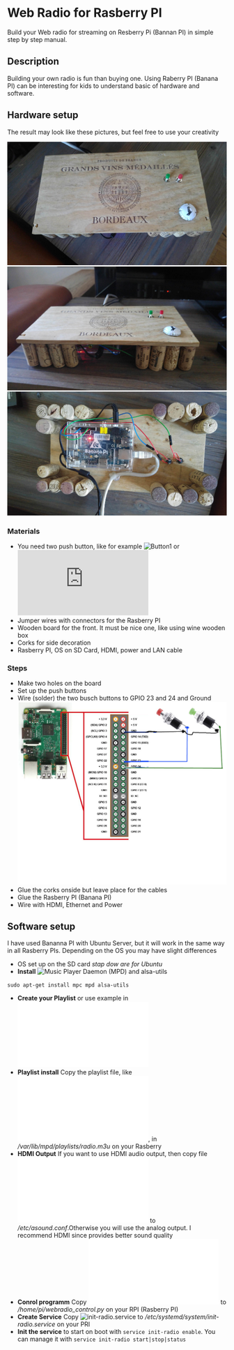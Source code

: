 # Web Radio for Rasberry PI

Build your Web radio for streaming on Resberry Pi (Bannan PI) in simple step by step manual. 
 
## Description

Building your own radio is fun than buying one. Using Raberry PI (Banana PI) can be interesting  for kids to understand basic of hardware and software. 

## Hardware setup

The result may look like these pictures, but feel free to use  your creativity

![Front](./sources/pics/front.jpg)
![Side](./sources/pics/side.jpg)
![Back](./sources/pics/back.jpg)


### Materials
- You need two push button, like for example ![Button1](https://www.amazon.de/RUNCCI-spst-drucktastenschalter-momentary-Verriegelung-drucktastenschalter/dp/B07N1N1T7R/) or![Button](https://www.conrad.de/de/p/tru-components-tc-mt312bl-drucktaster-tastend-1-st-1589485.html) 
- Jumper wires with connectors for the Rasberry PI 
- Wooden board for the front. It must be nice one, like using wine wooden box
- Corks for side decoration
- Rasberry PI, OS on SD Card, HDMI, power and LAN cable  

### Steps

- Make two holes on the board
- Set up the push buttons
- Wire (solder) the two busch buttons to GPIO 23 and 24 and Ground 
![Wireing](./sources/pics/wire.jpg)
- Glue the corks onside but leave place for the cables
- Glue the Rasberry PI (Banana PI) 
- Wire with HDMI, Ethernet and Power

## Software setup 

I have used Bananna PI with Ubuntu Server, but it will work in the same way in all Rasberry PIs. Depending on the OS you may have slight differences

- OS set up on the SD card  *stap dow are for Ubuntu*  
- **Install** ![Music Player Daemon](https://www.musicpd.org/) (MPD) and alsa-utils  
```
sudo apt-get install mpc mpd alsa-utils
```
- **Create your Playlist** or use example in ![radio.m3u](radio/sources/radio.m3u)
- **Playlist install** Copy the playlist file, like  ![radio.m3u](radio/sources/radio.m3u), in */var/lib/mpd/playlists/radio.m3u* on your Rasberry
- **HDMI Output** If you want to use HDMI audio output, then copy file ![asound.conf](./sources/asound.conf) to */etc/asound.conf*.Otherwise you will use the analog output. I recommend HDMI since provides better sound quality
- **Conrol programm** Copy ![webradio_control.py](./sources/webradio_control.py) to */home/pi/webradio_control.py* on your RPI (Rasberry PI) 
- **Create Service** Copy ![init-radio.service](./sources/init-radio.service) to */etc/systemd/system/init-radio.service* on your PRI  
- **Init the service** to start on boot with `service init-radio enable`. You can manage it with  `service init-radio start|stop|status`

